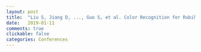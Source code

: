 ```yaml
---
layout: post
title:  "Liu S, Jiang D, ..., Guo S, et al. Color Recognition for Rubik's Cube Robot[J]. arXiv preprint arXiv:1901.03470, 2019. "
date:   2019-01-11
comments: true
clickable: false
categories: Conferences
---
```

